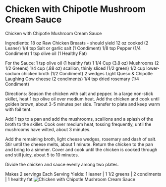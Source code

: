 # Chicken with Chipotle Mushroom Cream Sauce

Chicken with Chipotle Mushroom Cream Sauce

Ingredients:
18 oz Raw Chicken Breasts - should yield 12 oz cooked (2 Leaner)
1/4 tsp Salt or garlic salt (1 Condiment)
1/8 tsp Pepper (1/4 Condiment)
1 tsp olive oil (1 Healthy Fat)

For the Sauce:
1 tsp olive oil (1 healthy fat)
1 1/4 Cup (3.8 oz) Mushrooms (2 1/2 Greens)
1/4 cup (.88 oz) scallion, thinly sliced (1/2 green)
1/2 cup lower-sodium chicken broth (1/2 Condiment)
2 wedges Light Queso & Chipotle Laughing Cow cheese (2 condiments)
1/4 tsp dried rosemary (1/4 Condiment)

Directions:
Season the chicken with salt and pepper. In a large non-stick skillet, heat 1 tsp olive oil over medium heat. Add the chicken and cook until golden brown, about 3-5 minutes per side. Transfer to plate and keep warm with foil tent.

Add 1 tsp to a pan and add the mushrooms, scallions and a splash of the broth to the skillet. Cook over medium heat, tossing frequently, until the mushrooms have wilted, about 3 minutes.

Add the remaining broth, light cheese wedges, rosemary and dash of salt. Stir until the cheese melts, about 1 minute.
Return the chicken to the pan and bring to a simmer. Cover and cook until the chicken is cooked through and still juicy, about 5 to 10 minutes.

Divide the chicken and sauce evenly among two plates.

Makes 2 servings
Each Serving Yields:
1 leaner | 1 1/2 greens | 2 condiments | 1 healthy fat
![Chicken with Chipotle Mushroom Cream Sauce](images/Chicken%20with%20Chipotle%20Mushroom%20Cream%20Sauce.png)

